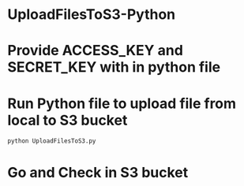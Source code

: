 # UploadFilesToS3-Python

# Provide ACCESS_KEY and SECRET_KEY with in python file

# Run Python file to upload file from local to S3 bucket
    python UploadFilesToS3.py
# Go and Check in S3 bucket
